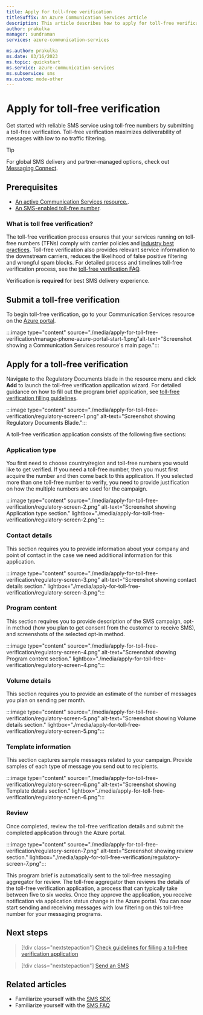 ```yaml
---
title: Apply for toll-free verification
titleSuffix: An Azure Communication Services article 
description: This article describes how to apply for toll-free verification.
author: prakulka
manager: sundraman
services: azure-communication-services

ms.author: prakulka
ms.date: 03/16/2023
ms.topic: quickstart
ms.service: azure-communication-services
ms.subservice: sms
ms.custom: mode-other
---
```


# Apply for toll-free verification

Get started with reliable SMS service using toll-free numbers by submitting a toll-free verification. Toll-free verification maximizes deliverability of messages with low to no traffic filtering.

> [!TIP]
> For global SMS delivery and partner-managed options, check out [Messaging Connect](../../concepts/sms/messaging-connect.md).

## Prerequisites
- [An active Communication Services resource.](../create-communication-resource.md).
- [An SMS-enabled toll-free number](../telephony/get-phone-number.md).
  
### What is toll free verification?

The toll-free verification process ensures that your services running on toll-free numbers (TFNs) comply with carrier policies and [industry best practices](../../concepts/sms/messaging-policy.md). Toll-free verification also provides relevant service information to the downstream carriers, reduces the likelihood of false positive filtering and wrongful spam blocks. For detailed process and timelines toll-free verification process, see the [toll-free verification FAQ](../../concepts/sms/sms-faq.md#toll-free-verification).

Verification is **required** for best SMS delivery experience.

## Submit a toll-free verification

To begin toll-free verification, go to your Communication Services resource on the [Azure portal](https://portal.azure.com).

:::image type="content" source="./media/apply-for-toll-free-verification/manage-phone-azure-portal-start-1.png"alt-text="Screenshot showing a Communication Services resource's main page.":::

## Apply for a toll-free verification

Navigate to the Regulatory Documents blade in the resource menu and click **Add** to launch the toll-free verification application wizard. For detailed guidance on how to fill out the program brief application, see [toll-free verification filling guidelines](../../concepts/sms/toll-free-verification-guidelines.md). 

:::image type="content" source="./media/apply-for-toll-free-verification/regulatory-screen-1.png" alt-text="Screenshot showing Regulatory Documents Blade.":::

A toll-free verification application consists of the following five sections:

### Application type

You first need to choose country/region and toll-free numbers you would like to get verified. If you need a toll-free number, then you must first acquire the number and then come back to this application. If you selected more than one toll-free number to verify, you need to provide justification on how the multiple numbers are used for the campaign. 

:::image type="content" source="./media/apply-for-toll-free-verification/regulatory-screen-2.png" alt-text="Screenshot showing Application type section." lightbox="./media/apply-for-toll-free-verification/regulatory-screen-2.png":::

### Contact details

This section requires you to provide information about your company and point of contact in the case we need additional information for this application.

:::image type="content" source="./media/apply-for-toll-free-verification/regulatory-screen-3.png" alt-text="Screenshot showing contact details section." lightbox="./media/apply-for-toll-free-verification/regulatory-screen-3.png":::

### Program content

This section requires you to provide description of the SMS campaign, opt-in method (how you plan to get consent from the customer to receive SMS), and screenshots of the selected opt-in method.  

:::image type="content" source="./media/apply-for-toll-free-verification/regulatory-screen-4.png" alt-text="Screenshot showing Program content section." lightbox="./media/apply-for-toll-free-verification/regulatory-screen-4.png":::

### Volume details

This section requires you to provide an estimate of the number of messages you plan on sending per month.

:::image type="content" source="./media/apply-for-toll-free-verification/regulatory-screen-5.png" alt-text="Screenshot showing Volume details section." lightbox="./media/apply-for-toll-free-verification/regulatory-screen-5.png":::

### Template information

This section captures sample messages related to your campaign. Provide samples of each type of message you send out to recipients.

:::image type="content" source="./media/apply-for-toll-free-verification/regulatory-screen-6.png" alt-text="Screenshot showing Template details section." lightbox="./media/apply-for-toll-free-verification/regulatory-screen-6.png":::

### Review

Once completed, review the toll-free verification details and submit the completed application through the Azure portal. 

:::image type="content" source="./media/apply-for-toll-free-verification/regulatory-screen-7.png" alt-text="Screenshot showing review section." lightbox="./media/apply-for-toll-free-verification/regulatory-screen-7.png":::
 
This program brief is automatically sent to the toll-free messaging aggregator for review. The toll-free aggregator then reviews the details of the toll-free verification application, a process that can typically take between five to six weeks. Once they approve the application, you receive notification via application status change in the Azure portal. You can now start sending and receiving messages with low filtering on this toll-free number for your messaging programs.

## Next steps

> [!div class="nextstepaction"]
> [Check guidelines for filling a toll-free verification application](../../concepts/sms/toll-free-verification-guidelines.md)

> [!div class="nextstepaction"]
> [Send an SMS](../sms/send.md)

## Related articles

- Familiarize yourself with the [SMS SDK](../../concepts/sms/sdk-features.md)
- Familiarize yourself with the [SMS FAQ](../../concepts/sms/sms-faq.md)
